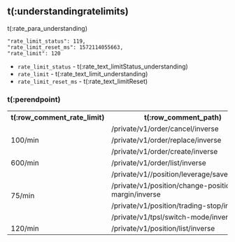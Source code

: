 ## t(:understandingratelimits)
t(:rate_para_understanding)

```
"rate_limit_status": 119,
"rate_limit_reset_ms": 1572114055663,
"rate_limit": 120
```

* `rate_limit_status` - t(:rate_text_limitStatus_understanding)
* `rate_limit` - t(:rate_text_limit_understanding)
* `rate_limit_reset_ms` - t(:rate_text_limitReset)

### t(:perendpoint)
<table class="custom_table">
  <tr>
    <th>t(:row_comment_rate_limit)</th>
    <th>t(:row_comment_path)</th>
    <th>t(:row_comment_consume)</th>
  </tr>
  <tr>
    <td rowspan="4">100/min</td>  
  </tr>
  <tr><td>/private/v1/order/cancel/inverse       </td><td>1 / request</td></tr>
  <tr><td>/private/v1/order/replace/inverse      </td><td>1 / request</td></tr>
  <tr><td>/private/v1/order/create/inverse     </td><td>1 / request</td></tr>
  <tr>
    <td rowspan="1">600/min</td>
    <td>/private/v1/order/list/inverse </td>
    <td>1 / request</td>
  </tr>
  <tr>
    <td rowspan="4">75/min</td>
    <td>/private/v1//position/leverage/save/inverse </td>
    <td>1 / request</td>
  </tr>
  <tr><td>/private/v1/position/change-position-margin/inverse</td><td>1 / request</td></tr>
  <tr><td>/private/v1/position/trading-stop/inverse</td><td>1 / request</td></tr>
  <tr><td>/private/v1/tpsl/switch-mode/inverse</td><td>1 / request</td></tr>
  <tr>
    <td rowspan="3">120/min</td>
  </tr>
  <tr><td>/private/v1/position/list/inverse</td><td>1 / request</td></tr>

</table>
